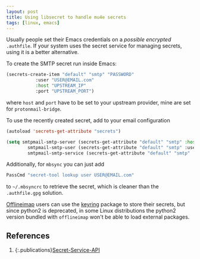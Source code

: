 ```yaml
---
layout: post
title: Using libsecret to handle mu4e secrets
tags: [linux, emacs]
---
```


Usually people set their Emacs credentials on a *possible encrypted* `.authfile`. If
your system uses the secret service for managing secrets, using it is a better
alternative.

To create the SMTP secret run inside Emacs:

```lisp
(secrets-create-item "default" "smtp" "PASSWORD"
           :user "USER@EMAIL.com"
           :host "UPSTREAM_IP"
           :port "UPSTREAM_PORT")
```

<!-- more -->

where `host` and `port` have to be set to your upstream provider, mine are set
for `protonmail-bridge`.

To use the recently created secret, add to your email configuration

```lisp
(autoload 'secrets-get-attribute "secrets")

(setq smtpmail-smtp-server (secrets-get-attribute "default" "smtp" :host)
        smtpmail-smtp-user (secrets-get-attribute "default" "smtp" :user)
        smtpmail-smtp-service (secrets-get-attribute "default" "smtp" :port))
```

Additionally, for `mbsync` you can just add 

```sh
PassCmd "secret-tool lookup user USER@EMAIL.com"
```

to `~/.mbsyncrc` to retrieve the secret, which is cleaner than the
`.authfile.gpg` solution.

[Offlineimap][offlineimap] users can use the [keyring][keyring] package to
store their secrets, but since python2 is deprecated, in some Linux distributions the
python2 version bundled with `offlineimap` won't be able to load external packages. 

## References

1. {:.publications}[Secret-Service-API][emacs-docs]

[emacs-docs]:https://www.gnu.org/software/emacs/manual/html_mono/auth.html#Secret-Service-API
[keyring]:https://keyring.readthedocs.io/en/latest/
[offlineimap]:https://www.offlineimap.org/
